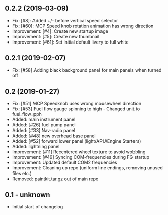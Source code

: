 0.2.2 (2019-03-09)
-----------------------------------------------------------
- Fix: [#8]: Added +/- before vertical speed selector
- Fix: [#60]: MCP Speed knob rotation animation has wrong direction
- Improvement: [#4]: Create new startup image
- Improvement: [#5]: Create new thumbnail
- Improvement: [#61]: Set initial default livery to full white

0.2.1 (2019-02-07)
-----------------------------------------------------------
- Fix: [#58] Adding black background panel for main panels when turned off


0.2 (2019-01-27)
-----------------------------------------------------------
- Fix: [#51] MCP Speedknob uses wrong mousewheel direction 
- Fix: [#53] Fuel flow gauge spinning to high - Changed unit to fuel_flow_pph
- Added: main instrument panel
- Added: [#26] fuel pump panel
- Added: [#33] Nav-radio panel
- Added: [#48] new overhead base panel
- Added: [#52] forward lower panel (light/APU/Engine Starters)
- Added: lightning panel
- Improvement: [#11] Recentered wheel texture to avoid wobbling
- Improvement: [#49] Syncing COM-frequencies during FG startup
- Improvement: Updated default COM2 frequencies
- Improvement: Cleaning up repo (uniform line endings, removing unused files etc.)
- Removed: paintkit.tar.gz out of main repo


0.1 - unknown
-----------------------------------------------------------
- Initial start of changelog